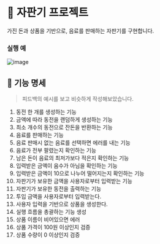 # 📌 자판기 프로젝트

가진 돈과 상품을 기반으로, 음료를 판매하는 자판기를 구현합니다.

### 실행 예

![image](https://user-images.githubusercontent.com/19279163/145804603-eed4a854-ffdf-426f-8dda-7cfe39b01289.png)

## 📝 기능 명세

> 피드백의 예시를 보고 비슷하게 작성해보았습니다.

1. 동전 한 개를 생성하는 기능
2. 금액에 따라 동전을 랜덤하게 생성하는 기능
3. 최소 개수의 동전으로 잔돈을 반환하는 기능
4. 음료를 판매하는 기능
5. 음료 판매시 없는 음료를 선택하면 에러를 내는 기능
6. 음료가 전부 팔렸는지 확인하는 기능
7. 남은 돈이 음료의 최저가보다 적은지 확인하는 기능
8. 입력받은 금액이 음수가 아님을 확인하는 기능
9. 입력받은 금액이 10으로 나누어 떨어지는지 확인하는 기능
10. 자판기가 보유한 금액을 사용자로부터 입력받는 기능
11. 자판기가 보유한 동전을 출력하는 기능
12. 투입 금액을 사용자로부터 입력받는다.
13. 사용자 입력을 기반으로 상품을 생성한다.
14. 실행 흐름을 총괄하는 기능 생성
15. 상품 이름이 비어있으면 에러
16. 상품 가격이 100원 이상인지 검증
17. 상품 수량이 0 이상인지 검증

